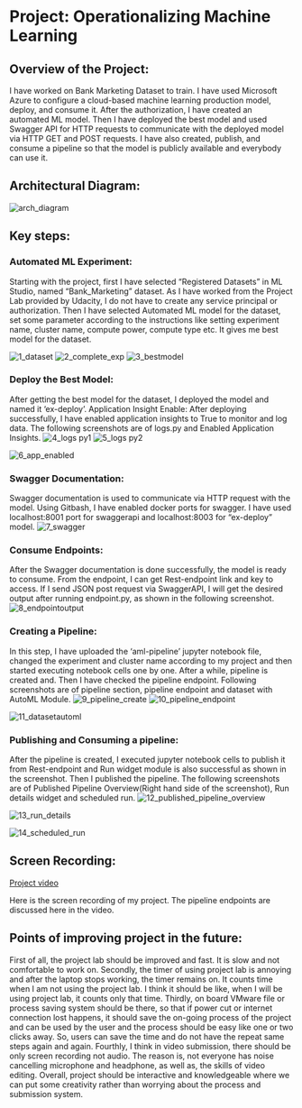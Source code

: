 # Project: Operationalizing Machine Learning
## Overview of the Project:
I have worked on Bank Marketing Dataset to train. I have used Microsoft Azure to configure a cloud-based machine learning production model, deploy, and consume it. After the authorization, I have created an automated ML model. Then I have deployed the best model and used Swagger API for HTTP requests to communicate with the deployed model via HTTP GET and POST requests. I have also created, publish, and consume a pipeline so that the model is publicly available and everybody can use it. 

## Architectural Diagram:
 ![arch_diagram](https://user-images.githubusercontent.com/30224144/96360454-46995d80-113f-11eb-944c-e9209f0043bc.jpg)

## Key steps:
### Automated ML Experiment:
Starting with the project, first I have selected “Registered Datasets” in ML Studio, named “Bank_Marketing” dataset. As I have worked from the Project Lab provided by Udacity, I do not have to create any service principal or authorization. Then I have selected Automated ML model for the dataset, set some parameter according to the instructions like setting experiment name, cluster name, compute power, compute type etc. It gives me best model for the dataset.
 
![1_dataset](https://user-images.githubusercontent.com/30224144/96469904-8ea7a580-124f-11eb-8e78-4f9ae5e2cd49.jpg)
![2_complete_exp](https://user-images.githubusercontent.com/30224144/96469911-91a29600-124f-11eb-96f5-00cc4f448d2f.jpg)
![3_bestmodel](https://user-images.githubusercontent.com/30224144/96469922-95361d00-124f-11eb-8618-4186ab5ad09a.jpg)

### Deploy the Best Model:
After getting the best model for the dataset, I deployed the model and named it ‘ex-deploy’. 
Application Insight Enable:
After deploying successfully, I have enabled application insights to True to monitor and log data. The following screenshots are of logs.py and Enabled Application Insights.
![4_logs py1](https://user-images.githubusercontent.com/30224144/96469939-97987700-124f-11eb-9105-79735b46a9b5.jpg)
![5_logs py2](https://user-images.githubusercontent.com/30224144/96469954-9cf5c180-124f-11eb-8d20-5f7319054c9a.jpg)


![6_app_enabled](https://user-images.githubusercontent.com/30224144/96469985-a41ccf80-124f-11eb-8614-805087f2dfea.jpg) 

### Swagger Documentation:
Swagger documentation is used to communicate via HTTP request with the model. Using Gitbash, I have enabled docker ports for swagger. I have used localhost:8001 port for swaggerapi and localhost:8003 for “ex-deploy” model.
![7_swagger](https://user-images.githubusercontent.com/30224144/96470005-a97a1a00-124f-11eb-8300-b6f80a8cf62d.jpg)


### Consume Endpoints:
After the Swagger documentation is done successfully, the model is ready to consume. From the endpoint, I can get Rest-endpoint link and key to access. If I send JSON post request via SwaggerAPI, I will get the desired output after running endpoint.py, as shown in the following screenshot.
![8_endpointoutput](https://user-images.githubusercontent.com/30224144/96470036-b3038200-124f-11eb-8b6b-d3b4086daa74.jpg)

### Creating a Pipeline:
In this step, I have uploaded the ‘aml-pipeline’ jupyter notebook file, changed the experiment and cluster name according to my project and then started executing notebook cells one by one. After a while, pipeline is created and. Then I have checked the pipeline endpoint. Following screenshots are of pipeline section, pipeline endpoint and dataset with AutoML Module.
![9_pipeline_create](https://user-images.githubusercontent.com/30224144/96472889-d11eb180-1252-11eb-8ef7-9be470138749.jpg)
![10_pipeline_endpoint](https://user-images.githubusercontent.com/30224144/96470126-c4e52500-124f-11eb-8f33-1ed8fa734967.jpg)

![11_datasetautoml](https://user-images.githubusercontent.com/30224144/96470173-d4fd0480-124f-11eb-865f-1ba9604370d4.jpg)


### Publishing and Consuming a pipeline:
After the pipeline is created, I executed jupyter notebook cells to publish it from Rest-endpoint and Run widget module is also successful as shown in the screenshot. Then I published the pipeline. The following screenshots are of Published Pipeline Overview(Right hand side of the screenshot), Run details widget and scheduled run.
![12_published_pipeline_overview](https://user-images.githubusercontent.com/30224144/96470212-dd553f80-124f-11eb-9a77-00eb0f7caf04.jpg)

![13_run_details](https://user-images.githubusercontent.com/30224144/96470231-e34b2080-124f-11eb-809d-c98a61d12244.jpg)

![14_scheduled_run](https://user-images.githubusercontent.com/30224144/96470257-e8a86b00-124f-11eb-989e-2e12c8171dee.jpg)

## Screen Recording:
[Project video](https://drive.google.com/file/d/1DIefR828MBrm0Av2HArKuqnWEJCafT69/view?usp=sharing)

Here is the screen recording of my project. The pipeline endpoints are discussed here in the video.

## Points of improving project in the future:
First of all, the project lab should be improved and fast. It is slow and not comfortable to work on. Secondly, the timer of using project lab is annoying and after the laptop stops working, the timer remains on. It counts time when I am not using the project lab. I think it should be like, when I will be using project lab, it counts only that time. Thirdly, on board VMware file or process saving system should be there, so that if power cut or internet connection lost happens, it should save the on-going process of the project and can be used by the user and the process should be easy like one or two clicks away. So, users can save the time and do not have the repeat same steps again and again. Fourthly, I think in video submission, there should be only screen recording not audio. The reason is, not everyone has noise cancelling microphone and headphone, as well as, the skills of video editing. Overall, project should be interactive and knowledgeable where we can put some creativity rather than worrying about the process and submission system.
